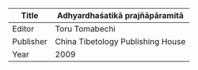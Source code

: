 |Title | Adhyardhaśatikā prajñāpāramitā 
| --- | --- 
|Editor | Toru Tomabechi
|Publisher | China Tibetology Publishing House
|Year | 2009